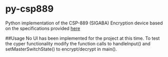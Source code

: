 # py-csp889
Python implementation of the CSP-889 (SIGABA) Encryption device based on the specifications provided [here](https://maritime.org/tech/ecmapp.php)

##Usage
No UI has been implemented for the project at this time. To test the cyper functionality modify the function calls to handleInput() and setMasterSwitchState() to encrypt/decrypt in main().
